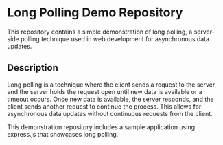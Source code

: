 # Long Polling Demo Repository

This repository contains a simple demonstration of long polling, a server-side polling technique used in web development for asynchronous data updates.

## Description

Long polling is a technique where the client sends a request to the server, and the server holds the request open until new data is available or a timeout occurs. Once new data is available, the server responds, and the client sends another request to continue the process. This allows for asynchronous data updates without continuous requests from the client.

This demonstration repository includes a sample application using express.js that showcases long polling.  



